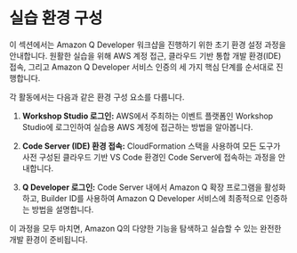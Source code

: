 # 실습 환경 구성

이 섹션에서는 Amazon Q Developer 워크샵을 진행하기 위한 초기 환경 설정 과정을 안내합니다. 원활한 실습을 위해 AWS 계정 접근, 클라우드 기반 통합 개발 환경(IDE) 접속, 그리고 Amazon Q Developer 서비스 인증의 세 가지 핵심 단계를 순서대로 진행합니다.

각 활동에서는 다음과 같은 환경 구성 요소를 다룹니다.

1.  **Workshop Studio 로그인:**
    AWS에서 주최하는 이벤트 플랫폼인 Workshop Studio에 로그인하여 실습용 AWS 계정에 접근하는 방법을 알아봅니다.

2.  **Code Server (IDE) 환경 접속:**
    CloudFormation 스택을 사용하여 모든 도구가 사전 구성된 클라우드 기반 VS Code 환경인 Code Server에 접속하는 과정을 안내합니다.

3.  **Q Developer 로그인:**
    Code Server 내에서 Amazon Q 확장 프로그램을 활성화하고, Builder ID를 사용하여 Amazon Q Developer 서비스에 최종적으로 인증하는 방법을 설명합니다.

이 과정을 모두 마치면, Amazon Q의 다양한 기능을 탐색하고 실습할 수 있는 완전한 개발 환경이 준비됩니다.
